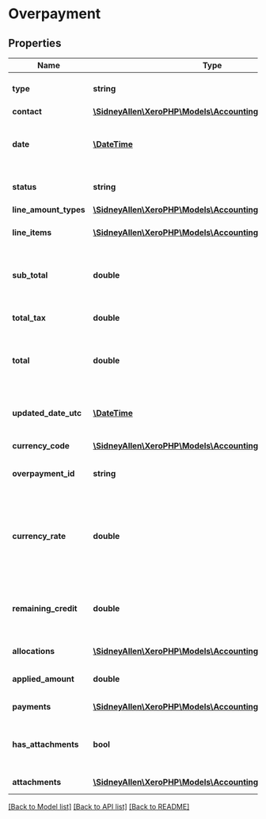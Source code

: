 # Overpayment

## Properties
Name | Type | Description | Notes
------------ | ------------- | ------------- | -------------
**type** | **string** | See Overpayment Types | [optional] 
**contact** | [**\SidneyAllen\XeroPHP\Models\Accounting\Contact**](Contact.md) |  | [optional] 
**date** | [**\DateTime**](\DateTime.md) | The date the overpayment is created YYYY-MM-DD | [optional] 
**status** | **string** | See Overpayment Status Codes | [optional] 
**line_amount_types** | [**\SidneyAllen\XeroPHP\Models\Accounting\LineAmountTypes**](LineAmountTypes.md) |  | [optional] 
**line_items** | [**\SidneyAllen\XeroPHP\Models\Accounting\LineItem[]**](LineItem.md) | See Overpayment Line Items | [optional] 
**sub_total** | **double** | The subtotal of the overpayment excluding taxes | [optional] 
**total_tax** | **double** | The total tax on the overpayment | [optional] 
**total** | **double** | The total of the overpayment (subtotal + total tax) | [optional] 
**updated_date_utc** | [**\DateTime**](\DateTime.md) | UTC timestamp of last update to the overpayment | [optional] 
**currency_code** | [**\SidneyAllen\XeroPHP\Models\Accounting\CurrencyCode**](CurrencyCode.md) |  | [optional] 
**overpayment_id** | **string** | Xero generated unique identifier | [optional] 
**currency_rate** | **double** | The currency rate for a multicurrency overpayment. If no rate is specified, the XE.com day rate is used | [optional] 
**remaining_credit** | **double** | The remaining credit balance on the overpayment | [optional] 
**allocations** | [**\SidneyAllen\XeroPHP\Models\Accounting\Allocation[]**](Allocation.md) | See Allocations | [optional] 
**applied_amount** | **double** | The amount of applied to an invoice | [optional] 
**payments** | [**\SidneyAllen\XeroPHP\Models\Accounting\Payment[]**](Payment.md) | See Payments | [optional] 
**has_attachments** | **bool** | boolean to indicate if a overpayment has an attachment | [optional] [default to false]
**attachments** | [**\SidneyAllen\XeroPHP\Models\Accounting\Attachment[]**](Attachment.md) | See Attachments | [optional] 

[[Back to Model list]](../README.md#documentation-for-models) [[Back to API list]](../README.md#documentation-for-api-endpoints) [[Back to README]](../README.md)


